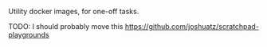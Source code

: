 Utility docker images, for one-off tasks.

TODO: I should probably move this https://github.com/joshuatz/scratchpad-playgrounds
